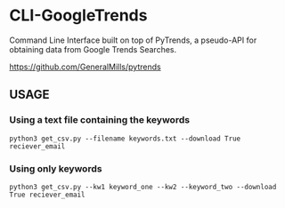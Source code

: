 # CLI-GoogleTrends

Command Line Interface built on top of PyTrends, a pseudo-API for obtaining data from Google Trends Searches. 

https://github.com/GeneralMills/pytrends


## USAGE

### Using a text file containing the keywords
    python3 get_csv.py --filename keywords.txt --download True reciever_email
    
### Using only keywords 
    python3 get_csv.py --kw1 keyword_one --kw2 --keyword_two --download True reciever_email
